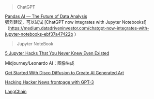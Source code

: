 > ChatGPT</br>

[Pandas AI — The Future of Data Analysis](https://medium.com/@fareedkhandev/pandas-ai-the-future-of-data-analysis-8f0be9b5ab6f 'PandasAI调用OpenAI接口,生成式进行数据分析')</br>
强烈建议，可以试试
[ChatGPT now integrates with Jupyter Notebooks!]（https://medium.datadriveninvestor.com/chatgpt-now-integrates-with-jupyter-notebooks-ebf37a47422b ）


> Jupyter NoteBook

[5 Jupyter Hacks That You Never Knew Even Existed](https://towardsdatascience.com/5-jupyter-hacks-that-you-never-knew-even-existed-9dc0a08fd90a '可视化增强；代码提示')


Midjourney/Leonardo AI：图像生成

[Get Started With Disco Diffusion to Create AI Generated Art](https://bytexd.com/get-started-with-disco-diffusion-to-created-ai-generated-art/)

[Hacking Hacker News frontpage with GPT-3](https://vasilishynkarenka.com/gpt-3/ 'In three weeks, I got to the front page five times, received 1054 upvotes, and had 37k people come to my site.')



[LangChain](https://www.langchain.com/ 'Get your LLM application from prototype to production')

